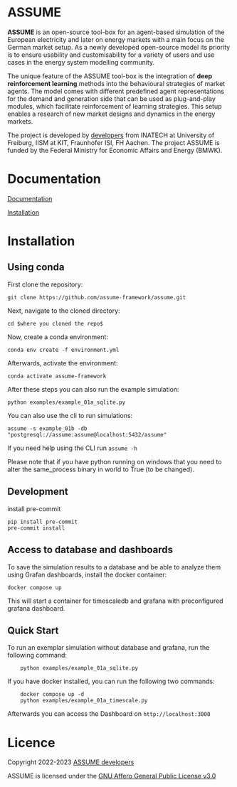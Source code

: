 # ASSUME

**ASSUME** is an open-source tool-box for an agent-based simulation 
of the European electricity and later on energy markets with a main
focus on the German market setup. As a newly developed open-source 
model its priority is to ensure usability and customisability 
for a variety of users and use cases in the energy system modelling community. 

The unique feature of the ASSUME tool-box is the integration of **deep reinforcement 
learning** methods into the behavioural strategies of market agents. 
The model comes with different predefined agent representations for the demand and 
generation side that can be used as plug-and-play modules,
which facilitate reinforcement of learning strategies. 
This setup enables a research of new market designs and dynamics in the energy markets.

The project is developed by [developers](https://assume.readthedocs.io/en/latest/developers.html) from INATECH at University of Freiburg, IISM at KIT, Fraunhofer ISI, FH Aachen.
The project ASSUME is funded by the Federal Ministry for Economic
Affairs and Energy (BMWK).

Documentation
=============

[Documentation](https://assume.readthedocs.io/en/latest/)

[Installation](https://assume.readthedocs.io/en/latest/installation.html)


Installation
============

Using conda
-----------

First clone the repository:

```
git clone https://github.com/assume-framework/assume.git
```

Next, navigate to the cloned directory:

```
cd $where you cloned the repo$
```

Now, create a conda environment:

```
conda env create -f environment.yml
```

Afterwards, activate the environment:
```
conda activate assume-framework
```

After these steps you can also run the example simulation:

```
python examples/example_01a_sqlite.py
```

You can also use the cli to run simulations:

```
assume -s example_01b -db "postgresql://assume:assume@localhost:5432/assume"
```

If you need help using the CLI run `assume -h`


Please note that if you have python running on windows that you need to alter the same_process binary in world to True (to be changed). 


Development
-----------

install pre-commit

```
pip install pre-commit
pre-commit install
```

Access to database and dashboards
---------------------------------
To save the simulation results to a database and be able to analyze them using Grafan dashboards, install the docker container:

```
docker compose up
```

This will start a container for timescaledb and grafana with preconfigured grafana dashboard.

Quick Start
-----------

To run an exemplar simulation without database and grafana, run the following command:
```
    python examples/example_01a_sqlite.py
```

If you have docker installed, you can run the following two commands:
```
    docker compose up -d
    python examples/example_01a_timescale.py
```

Afterwards you can access the Dashboard on `http://localhost:3000`

Licence
=======

Copyright 2022-2023 [ASSUME developers](https://assume.readthedocs.io/en/latest/developers.html)

ASSUME is licensed under the [GNU Affero General Public License v3.0](./LICENSE)

